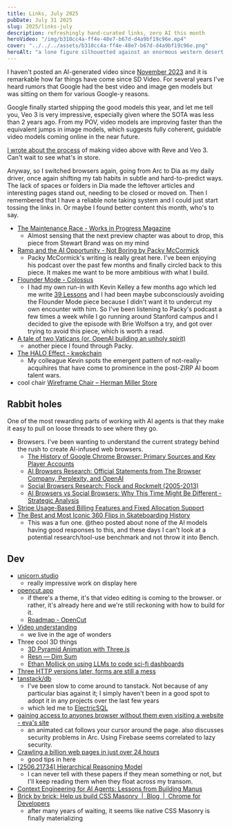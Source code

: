 ```yaml
---
title: Links, July 2025
pubDate: July 31 2025
slug: 2025/links-july
description: refreshingly hand-curated links, zero AI this month
heroVideo: "/img/b310cc4a-ff4e-48e7-b67d-d4a9bf19c96e.mp4"
cover: "../../../assets/b310cc4a-ff4e-48e7-b67d-d4a9bf19c96e.png"
heroAlt: "a lone figure silhouetted against an enormous western desert sky full of clouds, standing in front of a distant futuristic door made of glass. Fujifilm Provia 100F"
---
```


I haven't posted an AI-generated video since [November 2023](/writing/2023/links-november-2023) and it is remarkable how far things have come since SD Video. For several years I've heard rumors that Google had the best video and image gen models but was sitting on them for various Google-y reasons. 

Google finally started shipping the good models this year, and let me tell you, Veo 3 is very impressive, especially given where the SOTA was less than 2 years ago. From my POV, video models are improving faster than the equivalent jumps in image models, which suggests fully coherent, guidable video models coming online in the near future.

[I wrote about the process](https://x.com/sambreed/status/1947478698455900407) of making video above with Reve and Veo 3. Can't wait to see what's in store.

Anyway, so I switched browsers again, going from Arc to Dia as my daily driver, once again shifting my tab habits in subtle and hard-to-predict ways. The lack of spaces or folders in Dia made the leftover articles and interesting pages stand out, needing to be closed or moved on. Then I remembered that I have a reliable note taking system and I could just start tossing the links in. Or maybe I found better content this month, who's to say.

- [The Maintenance Race - Works in Progress Magazine](https://worksinprogress.co/issue/the-maintenance-race/)
	- Almost sensing that the next preview chapter was about to drop, this piece from Stewart Brand was on my mind
- [Ramp and the AI Opportunity - Not Boring by Packy McCormick](https://www.notboring.co/p/ramp-and-the-ai-opportunity)
	- Packy McCormick's writing is really great here. I've been enjoying his podcast over the past few months and finally circled back to this piece. It makes me want to be more ambitious with what I build.
- [Flounder Mode - Colossus](https://joincolossus.com/article/flounder-mode/)
	- I had my own run-in with Kevin Kelley a few months ago which led me write [39 Lessons](/writing/2025/39-lessons) and I had been maybe subconsciously avoiding the Flounder Mode piece because I didn't want it to undercut my own encounter with him. So I've been listening to Packy's podcast a few times a week while I go running around Stanford campus and I decided to give the episode with Brie Wolfson a try, and got over trying to avoid this piece, which is worth a read.
- [A tale of two Vaticans (or, OpenAI building an unholy spirit)](https://hipcityreg.substack.com/p/a-tale-of-two-vaticans-or-openai?r=joqd&utm_medium=ios&triedRedirect=true)
	- another piece I found through Packy. 
- [The HALO Effect - kwokchain](https://kwokchain.com/2025/07/15/the-halo-effect/)
	- My colleague Kevin spots the emergent pattern of not-really-acquihires that have come to prominence in the post-ZIRP AI boom talent wars.
- cool chair [Wireframe Chair – Herman Miller Store](https://store.hermanmiller.com/living-room-furniture-lounge-chairs-ottomans/wireframe-chair/100602933.html?lang=en_US&sku=100602933)

## Rabbit holes

One of the most rewarding parts of working with AI agents is that they make it easy to pull on loose threads to see where they go.

- Browsers. I've been wanting to understand the current strategy behind the rush to create AI-infused web browsers.
	- [The History of Google Chrome Browser: Primary Sources and Key Player Accounts](https://bench.io/artifact/fcc47221-8a28-46e9-9192-72766f803f76)
	- [AI Browsers Research: Official Statements from The Browser Company, Perplexity, and OpenAI](https://bench.io/artifact/2100e60b-f59f-4554-bfca-923f670faebb)
	- [Social Browsers Research: Flock and Rockmelt (2005-2013)](https://bench.io/artifact/e8389d47-6195-4f1e-811d-d12233ba2a65)
	- [AI Browsers vs Social Browsers: Why This Time Might Be Different - Strategic Analysis](https://bench.io/artifact/7b7174da-b2c0-4768-86dc-0c55b7041bf3)
- [Stripe Usage-Based Billing Features and Fixed Allocation Support](https://bench.io/artifact/e8657555-d6c8-4422-bc23-c9a5942463e5)
- [The Best and Most Iconic 360 Flips in Skateboarding History](https://bench.io/artifact/19acf0c1-fe97-4e0f-9503-ea035881bd4c)
	- This was a fun one. @theo posted about none of the AI models having good responses to this, and these days I can't look at a potential research/tool-use benchmark and not throw it into Bench.

## Dev

- [unicorn.studio](https://www.unicorn.studio/)
	- really impressive work on display here
- [opencut.app](https://opencut.app/)
	- if there's a theme, it's that video editing is coming to the browser. or rather, it's already here and we're still reckoning with how to build for it.
	- [Roadmap - OpenCut](https://opencut.app/roadmap)
- [Video understanding](https://ai.google.dev/gemini-api/docs/video-understanding)
	- we live in the age of wonders
- Three cool 3D things
	- [3D Pyramid Animation with Three.js](https://codepen.io/VoXelo/full/jENavYV)
	- [Resn — Dim Sum](https://dimsum007.resn.global/)
	- [Ethan Mollick on using LLMs to code sci-fi dashboards](https://x.com/emollick/status/1949306100278263912?s=61)
- [Three HTTP versions later, forms are still a mess](https://yorickpeterse.com/articles/three-http-versions-later-forms-are-still-a-mess/)
- [tanstack/db](https://github.com/tanstack/db)
	- I've been slow to come around to tanstack. Not because of any particular bias against it; I simply haven't been in a good spot to adopt it in any projects over the last few years
	- which led me to [ElectricSQL](https://electric-sql.com/)
- [gaining access to anyones browser without them even visiting a website - eva's site](https://kibty.town/blog/arc/)
	- an animated cat follows your cursor around the page. also discusses security problems in Arc. Using Firebase seems correlated to lazy security.
- [Crawling a billion web pages in just over 24 hours](https://andrewkchan.dev/posts/crawler.html)
	- good tips in here
- [\[2506.21734\] Hierarchical Reasoning Model](https://arxiv.org/abs/2506.21734)
	- I can never tell with these papers if they mean something or not, but I'll keep reading them when they float across my transom.
- [Context Engineering for AI Agents: Lessons from Building Manus](https://manus.im/blog/Context-Engineering-for-AI-Agents-Lessons-from-Building-Manus)
- [Brick by brick: Help us build CSS Masonry  |  Blog  |  Chrome for Developers](https://developer.chrome.com/blog/masonry-update)
	- after many years of waiting, it seems like native CSS Masonry is finally materializing
